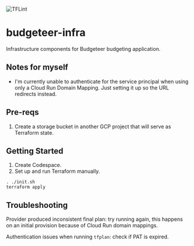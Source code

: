 ![TFLint](https://github.com/dfar-io/budgeteer-infra/actions/workflows/tfplan.yml/badge.svg)

# budgeteer-infra

Infrastructure components for Budgeteer budgeting application.

## Notes for myself

- I'm currently unable to authenticate for the service principal when using only a Cloud Run Domain Mapping. Just
setting it up so the URL redirects instead.

## Pre-reqs

1. Create a storage bucket in another GCP project that will serve as Terraform state.

## Getting Started

1. Create Codespace.
2. Set up and run Terraform manually.
```
. ./init.sh
terraform apply
```

## Troubleshooting

Provider produced inconsistent final plan: try running again, this happens on an
initial provision because of Cloud Run domain mappings.

Authentication issues when running `tfplan`: check if PAT is expired.

